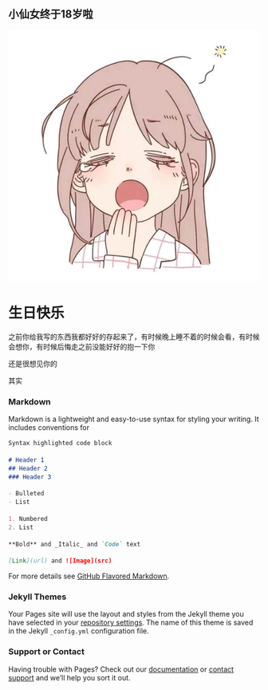 ## 小仙女终于18岁啦

<!DOCTYPE html>
<html lang="en">
<head>
    <meta charset="UTF-8">
</head>
<body>
<img src="54bd0401213fb80e6fab9b7f3cd12f2eb83894f0.jpg "/>
<h1>生日快乐</h1>
<p>之前你给我写的东西我都好好的存起来了，有时候晚上睡不着的时候会看，有时候会想你，有时候后悔走之前没能好好的抱一下你</p>
<p>还是很想见你的</p>
<p>其实</p>
</body>
</html>

### Markdown

Markdown is a lightweight and easy-to-use syntax for styling your writing. It includes conventions for

```markdown
Syntax highlighted code block

# Header 1
## Header 2
### Header 3

- Bulleted
- List

1. Numbered
2. List

**Bold** and _Italic_ and `Code` text

[Link](url) and ![Image](src)
```

For more details see [GitHub Flavored Markdown](https://guides.github.com/features/mastering-markdown/).

### Jekyll Themes

Your Pages site will use the layout and styles from the Jekyll theme you have selected in your [repository settings](https://github.com/OHZOEY/GIFT-FOR-SWEETIE/settings). The name of this theme is saved in the Jekyll `_config.yml` configuration file.

### Support or Contact

Having trouble with Pages? Check out our [documentation](https://help.github.com/categories/github-pages-basics/) or [contact support](https://github.com/contact) and we’ll help you sort it out.
